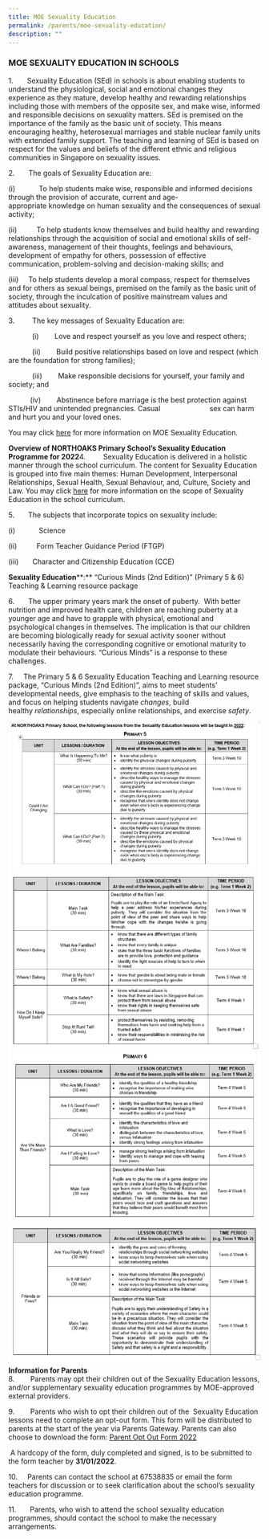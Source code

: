 ```yaml
---
title: MOE Sexuality Education
permalink: /parents/moe-sexuality-education/
description: ""
---
```

### MOE SEXUALITY EDUCATION IN SCHOOLS

  

1.       Sexuality Education (SEd) in schools is about enabling students to understand the physiological, social and emotional changes they experience as they mature, develop healthy and rewarding relationships including those with members of the opposite sex, and make wise, informed and responsible decisions on sexuality matters. SEd is premised on the importance of the family as the basic unit of society. This means encouraging healthy, heterosexual marriages and stable nuclear family units with extended family support. The teaching and learning of SEd is based on respect for the values and beliefs of the different ethnic and religious communities in Singapore on sexuality issues.

2.       The goals of Sexuality Education are:

(i)            To help students make wise, responsible and informed decisions through the provision of accurate, current and age-appropriate knowledge on human sexuality and the consequences of sexual activity;

(ii)          To help students know themselves and build healthy and rewarding relationships through the acquisition of social and emotional skills of self-awareness, management of their thoughts, feelings and behaviours, development of empathy for others, possession of effective communication, problem-solving and decision-making skills; and

(iii)     To help students develop a moral compass, respect for themselves and for others as sexual beings, premised on the family as the basic unit of society, through the inculcation of positive mainstream values and attitudes about sexuality. 

3.         The key messages of Sexuality Education are:

            (i)        Love and respect yourself as you love and respect others;

            (ii)        Build positive relationships based on love and respect (which are the foundation for strong families);

            (iii)        Make responsible decisions for yourself, your family and society; and

           (iv)        Abstinence before marriage is the best protection against STIs/HIV and unintended pregnancies. Casual                         sex can harm and hurt you and your loved ones.

You may click [here](https://www.moe.gov.sg/education/programmes/social-and-emotional-learning/sexuality-education) for more information on MOE Sexuality Education. 

**Overview of NORTHOAKS Primary School’s Sexuality Education Programme for 2022**4.         Sexuality Education is delivered in a holistic manner through the school curriculum. The content for Sexuality Education is grouped into five main themes: Human Development, Interpersonal Relationships, Sexual Health, Sexual Behaviour, and, Culture, Society and Law. You may click [here](https://www.moe.gov.sg/education/programmes/social-and-emotional-learning/sexuality-education/scope-and-teaching-approach-of-sexuality-education-in-schools) for more information on the scope of Sexuality Education in the school curriculum.

5.       The subjects that incorporate topics on sexuality include:

(i)            Science

(ii)          Form Teacher Guidance Period (FTGP)

(iii)       Character and Citizenship Education (CCE)

**Sexuality Education****:** “Curious Minds (2nd Edition)” (Primary 5 & 6) Teaching & Learning resource package  

6.       The upper primary years mark the onset of puberty.  With better nutrition and improved health care, children are reaching puberty at a younger age and have to grapple with physical, emotional and psychological changes in themselves. The implication is that our children are becoming biologically ready for sexual activity sooner without necessarily having the corresponding cognitive or emotional maturity to modulate their behaviours. “Curious Minds” is a response to these challenges.

7.     The Primary 5 & 6 Sexuality Education Teaching and Learning resource package, “Curious Minds (2nd Edition)”, aims to meet students’ developmental needs, give emphasis to the teaching of skills and values, and focus on helping students navigate _changes_, build healthy _relationships_, especially online relationships, and exercise _safety_.

![](/images/SEP1.jpg)
![](/images/SEP2.png)
![](/images/SEP3.jpg)
![](/images/SEP4.jpg)
**Information for Parents**  
8.        Parents may opt their children out of the Sexuality Education lessons, and/or supplementary sexuality education programmes by MOE-approved external providers.

9.        Parents who wish to opt their children out of the  Sexuality Education lessons need to complete an opt-out form. This form will be distributed to parents at the start of the year via Parents Gateway. Parents can also choose to download the form: [Parent Opt Out Form 2022](https://northoakspri.moe.edu.sg/qql/slot/u323/SeD/Annex%20A%20Parent%20Opt%20Out%20Form%20NKPS%202022.pdf) 

 A hardcopy of the form, duly completed and signed, is to be submitted to the form teacher by **31/01/2022**.  

10.     Parents can contact the school at 67538835 or email the form teachers for discussion or to seek clarification about the school’s sexuality education programme.

11.       Parents, who wish to attend the school sexuality education programmes, should contact the school to make the necessary arrangements.